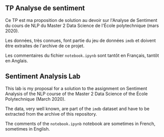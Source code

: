 
## TP Analyse de sentiment

Ce TP est ma proposition de solution au devoir sur l'Analyse de Sentiment du cours de NLP du Master 2 Data Science de l'École polytechnique (mars 2020).

Les données, très connues, font partie du jeu de données `imdb` et doivent être extraites de l'archive de ce projet.

Les commentaires du fichier `notebook.ipynb` sont tantôt en Français, tantôt en Anglais.

## Sentiment Analysis Lab

This lab is my proposal for a solution to the assignment on Sentiment Analysis of the NLP course of the Master 2 Data Science of the École Polytechnique (March 2020).

The data, very well known, are part of the `imdb` dataset and have to be extracted from the archive of this repository.

The comments of the `notebook.ipynb` notebook are sometimes in French, sometimes in English.
